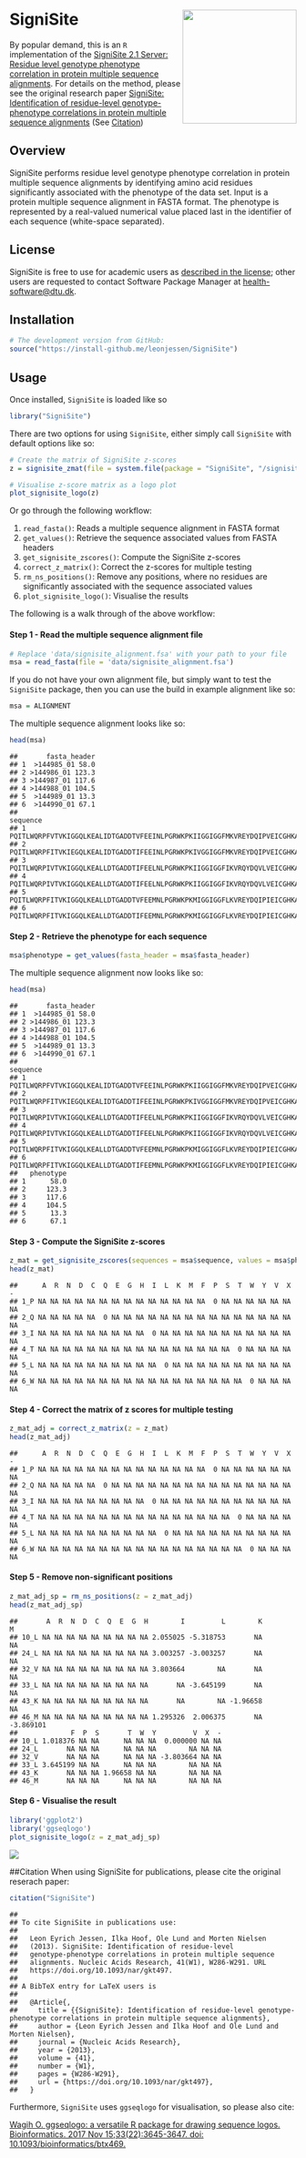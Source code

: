 
# SigniSite <a href="http://www.cbs.dtu.dk/services/SigniSite/"><img src="man/figures/signisite_hex_logo.png" align="right" height="200" /></a>

By popular demand, this is an `R` implementation of the [SigniSite 2.1
Server: Residue level genotype phenotype correlation in protein multiple
sequence alignments](http://www.cbs.dtu.dk/services/SigniSite/). For
details on the method, please see the original research paper
[SigniSite: Identification of residue-level genotype-phenotype
correlations in protein multiple sequence
alignments](https://academic.oup.com/nar/article/41/W1/W286/1111259)
(See [Citation](#Citation))

## Overview

SigniSite performs residue level genotype phenotype correlation in
protein multiple sequence alignments by identifying amino acid residues
significantly associated with the phenotype of the data set. Input is a
protein multiple sequence alignment in FASTA format. The phenotype is
represented by a real-valued numerical value placed last in the
identifier of each sequence (white-space separated).

## License

SigniSite is free to use for academic users as [described in the
license](LICENSE); other users are requested to contact Software Package
Manager at <health-software@dtu.dk>.

## Installation

``` r
# The development version from GitHub:
source("https://install-github.me/leonjessen/SigniSite")
```

## Usage

Once installed, `SigniSite` is loaded like so

``` r
library("SigniSite")
```

There are two options for using `SigniSite`, either simply call
`SigniSite` with default options like so:

``` r
# Create the matrix of SigniSite z-scores
z = signisite_zmat(file = system.file(package = "SigniSite", "/signisite_alignment.fsa"), method = 'bonferroni', alpha = 0.05)

# Visualise z-score matrix as a logo plot
plot_signisite_logo(z)
```

Or go through the following workflow:

1.  `read_fasta()`: Reads a multiple sequence alignment in FASTA format
2.  `get_values()`: Retrieve the sequence associated values from FASTA
    headers
3.  `get_signisite_zscores()`: Compute the SigniSite z-scores
4.  `correct_z_matrix()`: Correct the z-scores for multiple testing
5.  `rm_ns_positions()`: Remove any positions, where no residues are
    significantly associated with the sequence associated values
6.  `plot_signisite_logo()`: Visualise the results

The following is a walk through of the above workflow:

#### Step 1 - Read the multiple sequence alignment file

``` r
# Replace 'data/signisite_alignment.fsa' with your path to your file
msa = read_fasta(file = 'data/signisite_alignment.fsa')
```

If you do not have your own alignment file, but simply want to test the
`SigniSite` package, then you can use the build in example alignment
like so:

``` r
msa = ALIGNMENT
```

The multiple sequence alignment looks like so:

``` r
head(msa)
```

    ##       fasta_header
    ## 1  >144985_01 58.0
    ## 2 >144986_01 123.3
    ## 3 >144987_01 117.6
    ## 4 >144988_01 104.5
    ## 5  >144989_01 13.3
    ## 6  >144990_01 67.1
    ##                                                                                              sequence
    ## 1 PQITLWQRPFVTVKIGGQLKEALIDTGADDTVFEEINLPGRWKPKIIGGIGGFMKVREYDQIPVEICGHKAIGTVLVGPTPVNVIGRNLLTQIGCTLNF
    ## 2 PQITLWQRPFITVKIEGQLKEALIDTGADDTIFEEINLPGRWKPKIVGGIGGFMKVREYDQIPVEICGHKAIGTVLVGPTPVDVIGRNLLTQIGCTLNF
    ## 3 PQITLWQRPIVTVKIGGQLKEALLDTGADDTIFEELNLPGRWKPKIIGGIGGFIKVRQYDQVLVEICGHKAIGTVLVGPTPVDVIGRNLMTQIGCTLNF
    ## 4 PQITLWQRPIVTVKIGGQLKEALLDTGADDTIFEELNLPGRWKPKIIGGIGGFIKVRQYDQVLVEICGHKAIGTVVVGPTPVDVIGRNLMTQIGCTLNF
    ## 5 PQITLWQRPFITVKIGGQLKEALLDTGADDTVFEEMNLPGRWKPKMIGGIGGFLKVREYDQIPIEICGHKAIGTVLVGPTPVNVIGRNLLTQIGCTLNF
    ## 6 PQITLWQRPFITVKIGGQLKEALLDTGADDTIFEEMNLPGRWKPKMIGGIGGFLKVREYDQIPIEICGHKAIGPVLVGPTPVNVIGRNLLTQIGCTLNF

#### Step 2 - Retrieve the phenotype for each sequence

``` r
msa$phenotype = get_values(fasta_header = msa$fasta_header)
```

The multiple sequence alignment now looks like so:

``` r
head(msa)
```

    ##       fasta_header
    ## 1  >144985_01 58.0
    ## 2 >144986_01 123.3
    ## 3 >144987_01 117.6
    ## 4 >144988_01 104.5
    ## 5  >144989_01 13.3
    ## 6  >144990_01 67.1
    ##                                                                                              sequence
    ## 1 PQITLWQRPFVTVKIGGQLKEALIDTGADDTVFEEINLPGRWKPKIIGGIGGFMKVREYDQIPVEICGHKAIGTVLVGPTPVNVIGRNLLTQIGCTLNF
    ## 2 PQITLWQRPFITVKIEGQLKEALIDTGADDTIFEEINLPGRWKPKIVGGIGGFMKVREYDQIPVEICGHKAIGTVLVGPTPVDVIGRNLLTQIGCTLNF
    ## 3 PQITLWQRPIVTVKIGGQLKEALLDTGADDTIFEELNLPGRWKPKIIGGIGGFIKVRQYDQVLVEICGHKAIGTVLVGPTPVDVIGRNLMTQIGCTLNF
    ## 4 PQITLWQRPIVTVKIGGQLKEALLDTGADDTIFEELNLPGRWKPKIIGGIGGFIKVRQYDQVLVEICGHKAIGTVVVGPTPVDVIGRNLMTQIGCTLNF
    ## 5 PQITLWQRPFITVKIGGQLKEALLDTGADDTVFEEMNLPGRWKPKMIGGIGGFLKVREYDQIPIEICGHKAIGTVLVGPTPVNVIGRNLLTQIGCTLNF
    ## 6 PQITLWQRPFITVKIGGQLKEALLDTGADDTIFEEMNLPGRWKPKMIGGIGGFLKVREYDQIPIEICGHKAIGPVLVGPTPVNVIGRNLLTQIGCTLNF
    ##   phenotype
    ## 1      58.0
    ## 2     123.3
    ## 3     117.6
    ## 4     104.5
    ## 5      13.3
    ## 6      67.1

#### Step 3 - Compute the SigniSite z-scores

``` r
z_mat = get_signisite_zscores(sequences = msa$sequence, values = msa$phenotype)
head(z_mat)
```

    ##      A  R  N  D  C  Q  E  G  H  I  L  K  M  F  P  S  T  W  Y  V  X  -
    ## 1_P NA NA NA NA NA NA NA NA NA NA NA NA NA NA  0 NA NA NA NA NA NA NA
    ## 2_Q NA NA NA NA NA  0 NA NA NA NA NA NA NA NA NA NA NA NA NA NA NA NA
    ## 3_I NA NA NA NA NA NA NA NA NA  0 NA NA NA NA NA NA NA NA NA NA NA NA
    ## 4_T NA NA NA NA NA NA NA NA NA NA NA NA NA NA NA NA  0 NA NA NA NA NA
    ## 5_L NA NA NA NA NA NA NA NA NA NA  0 NA NA NA NA NA NA NA NA NA NA NA
    ## 6_W NA NA NA NA NA NA NA NA NA NA NA NA NA NA NA NA NA  0 NA NA NA NA

#### Step 4 - Correct the matrix of z scores for multiple testing

``` r
z_mat_adj = correct_z_matrix(z = z_mat)
head(z_mat_adj)
```

    ##      A  R  N  D  C  Q  E  G  H  I  L  K  M  F  P  S  T  W  Y  V  X  -
    ## 1_P NA NA NA NA NA NA NA NA NA NA NA NA NA NA  0 NA NA NA NA NA NA NA
    ## 2_Q NA NA NA NA NA  0 NA NA NA NA NA NA NA NA NA NA NA NA NA NA NA NA
    ## 3_I NA NA NA NA NA NA NA NA NA  0 NA NA NA NA NA NA NA NA NA NA NA NA
    ## 4_T NA NA NA NA NA NA NA NA NA NA NA NA NA NA NA NA  0 NA NA NA NA NA
    ## 5_L NA NA NA NA NA NA NA NA NA NA  0 NA NA NA NA NA NA NA NA NA NA NA
    ## 6_W NA NA NA NA NA NA NA NA NA NA NA NA NA NA NA NA NA  0 NA NA NA NA

#### Step 5 - Remove non-significant positions

``` r
z_mat_adj_sp = rm_ns_positions(z = z_mat_adj)
head(z_mat_adj_sp)
```

    ##       A  R  N  D  C  Q  E  G  H        I         L        K         M
    ## 10_L NA NA NA NA NA NA NA NA NA 2.055025 -5.318753       NA        NA
    ## 24_L NA NA NA NA NA NA NA NA NA 3.003257 -3.003257       NA        NA
    ## 32_V NA NA NA NA NA NA NA NA NA 3.803664        NA       NA        NA
    ## 33_L NA NA NA NA NA NA NA NA NA       NA -3.645199       NA        NA
    ## 43_K NA NA NA NA NA NA NA NA NA       NA        NA -1.96658        NA
    ## 46_M NA NA NA NA NA NA NA NA NA 1.295326  2.006375       NA -3.869101
    ##             F  P  S       T  W  Y         V  X  -
    ## 10_L 1.018376 NA NA      NA NA NA  0.000000 NA NA
    ## 24_L       NA NA NA      NA NA NA        NA NA NA
    ## 32_V       NA NA NA      NA NA NA -3.803664 NA NA
    ## 33_L 3.645199 NA NA      NA NA NA        NA NA NA
    ## 43_K       NA NA NA 1.96658 NA NA        NA NA NA
    ## 46_M       NA NA NA      NA NA NA        NA NA NA

#### Step 6 - Visualise the result

``` r
library('ggplot2')
library('ggseqlogo')
plot_signisite_logo(z = z_mat_adj_sp)
```

<img src="README_files/figure-gfm/unnamed-chunk-12-1.png" style="display: block; margin: auto;" />

\#\#Citation When using SigniSite for publications, please cite the
original reserach paper:

``` r
citation("SigniSite")
```

    ## 
    ## To cite SigniSite in publications use:
    ## 
    ##   Leon Eyrich Jessen, Ilka Hoof, Ole Lund and Morten Nielsen
    ##   (2013). SigniSite: Identification of residue-level
    ##   genotype-phenotype correlations in protein multiple sequence
    ##   alignments. Nucleic Acids Research, 41(W1), W286-W291. URL
    ##   https://doi.org/10.1093/nar/gkt497.
    ## 
    ## A BibTeX entry for LaTeX users is
    ## 
    ##   @Article{,
    ##     title = {{SigniSite}: Identification of residue-level genotype-phenotype correlations in protein multiple sequence alignments},
    ##     author = {Leon Eyrich Jessen and Ilka Hoof and Ole Lund and Morten Nielsen},
    ##     journal = {Nucleic Acids Research},
    ##     year = {2013},
    ##     volume = {41},
    ##     number = {W1},
    ##     pages = {W286-W291},
    ##     url = {https://doi.org/10.1093/nar/gkt497},
    ##   }

Furthermore, `SigniSite` uses `ggseqlogo` for visualisation, so please
also cite:

[Wagih O. ggseqlogo: a versatile R package for drawing sequence logos.
Bioinformatics. 2017 Nov 15;33(22):3645-3647.
doi: 10.1093/bioinformatics/btx469.](https://academic.oup.com/bioinformatics/article/33/22/3645/3980251)
